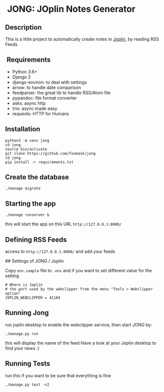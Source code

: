 #  JONG: JOplin Notes Generator

## Description

This is a little project to automatically create notes in [Joplin](https://github.com/laurent22/joplin), by reading RSS Feeds

##  Requirements

* Python 3.6+
* Django 2
* django-environ: to deal with settings
* arrow: to handle date comparison
* feedparser: the great lib to handle RSS/Atom file
* pypandoc: file format converter
* asks: async http
* trio: async made easy
* requests: HTTP for Humans

## Installation

```
python3 -m venv jong
cd jong
source bin/activate
git clone https://github.com/foxmask/jong
cd jong
pip install -r requirements.txt
```

## Create the database

```
./manage migrate
```

## Starting the app

```
./manage runserver &
```

this will start the app on this URL `http://127.0.0.1:8000/`

## Defining RSS Feeds

access to `http://127.0.0.1:8000/` and add your feeds

## Settings of JONG / Joplin

Copy `env.sample` file to `.env` and if you want to set different value for the setting
 
```
# Where is Joplin
# the port used by the webclipper from the menu "Tools > Webclipper option"
JOPLIN_WEBCLIPPER = 41184
```

## Running Jong

run joplin desktop to enable the webclipper service, then start JONG by:

```
./manage.py run 
``` 

this will display the name of the feed 
Have a look at your Joplin desktop to find your news :)

## Running Tests

run this if you want to be sure that everything is fine   
```
./manage.py test -v2 
``` 
